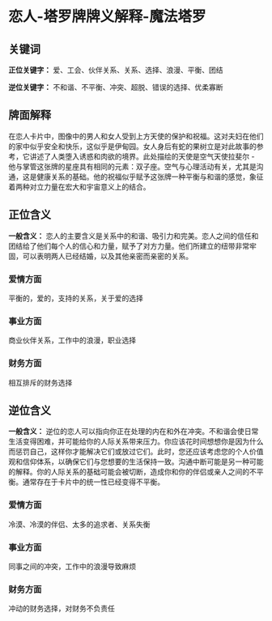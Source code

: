 # 恋人-塔罗牌牌义解释-魔法塔罗

## 关键词

**正位关键字：** 爱、工会、伙伴关系、关系、选择、浪漫、平衡、团结

**逆位关键字：** 不和谐、不平衡、冲突、超脱、错误的选择、优柔寡断

## 牌面解释

在恋人卡片中，图像中的男人和女人受到上方天使的保护和祝福。这对夫妇在他们的家中似乎安全和快乐，这似乎是伊甸园。女人身后有蛇的果树立是对此故事的参考，它讲述了人类堕入诱惑和肉欲的境界。此处描绘的天使是空气天使拉斐尔 - 他与掌管这张牌的星座具有相同的元素：双子座。空气与心理活动有关，尤其是沟通，这是健康关系的基础。他的祝福似乎赋予这张牌一种平衡与和谐的感觉，象征着两种对立力量在宏大和宇宙意义上的结合。

## 正位含义

**一般含义：** 恋人的主要含义是关系中的和谐、吸引力和完美。恋人之间的信任和团结给了他们每个人的信心和力量，赋予了对方力量。他们所建立的纽带非常牢固，可以表明两人已经结婚，以及其他亲密而亲密的关系。

### 爱情方面
平衡的，爱的，支持的关系，关于爱的选择

### 事业方面
商业伙伴关系，工作中的浪漫，职业选择

### 财务方面
相互排斥的财务选择

## 逆位含义

**一般含义：** 逆位的恋人可以指向你正在处理的内在和外在冲突。不和谐会使日常生活变得困难，并可能给你的人际关系带来压力。你应该花时间想想你是因为什么而惩罚自己，这样你才能解决它们或放过它们。此时，您还应该考虑您的个人价值观和信仰体系，以确保它们与您想要的生活保持一致。沟通中断可能是另一种可能的解释。你的人际关系的基础可能会被切断，造成你和你的伴侣或亲人之间的不平衡。通常存在于卡片中的统一性已经变得不平衡。

### 爱情方面
冷漠、冷漠的伴侣、太多的追求者、关系失衡

### 事业方面
同事之间的冲突，工作中的浪漫导致麻烦

### 财务方面
冲动的财务选择，对财务不负责任
